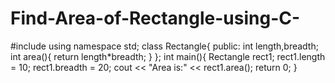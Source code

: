 # Find-Area-of-Rectangle-using-C-

#include<iostream>
using namespace std;
class Rectangle{
    public:
    int length,breadth;
    int area(){
        return length*breadth;
    }
};
int main(){
    Rectangle rect1;
    rect1.length = 10;
    rect1.breadth = 20;
    cout << "Area is:" << rect1.area();
    return 0;
}
